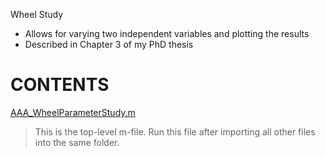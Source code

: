 Wheel Study
- Allows for varying two independent variables and plotting the results
- Described in Chapter 3 of my PhD thesis


# CONTENTS
[AAA_WheelParameterStudy.m](./AAA_WheelParameterStudy.m)
> This is the top-level m-file. Run this file after importing all other files into the same folder.
